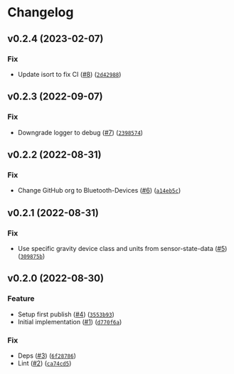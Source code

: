 # Changelog

<!--next-version-placeholder-->

## v0.2.4 (2023-02-07)
### Fix
* Update isort to fix CI ([#8](https://github.com/Bluetooth-Devices/tilt-ble/issues/8)) ([`2d42988`](https://github.com/Bluetooth-Devices/tilt-ble/commit/2d42988e8ffa6028a8e81434d36925b267c283bc))

## v0.2.3 (2022-09-07)
### Fix
* Downgrade logger to debug ([#7](https://github.com/Bluetooth-Devices/tilt-ble/issues/7)) ([`2398574`](https://github.com/Bluetooth-Devices/tilt-ble/commit/239857470ddd04a2e2e6aa0ef8b035ecdaf948b2))

## v0.2.2 (2022-08-31)
### Fix
* Change GitHub org to Bluetooth-Devices ([#6](https://github.com/Bluetooth-Devices/tilt-ble/issues/6)) ([`a14eb5c`](https://github.com/Bluetooth-Devices/tilt-ble/commit/a14eb5c9c17538c66b10cdf833a375e80f9e7d01))

## v0.2.1 (2022-08-31)
### Fix
* Use specific gravity device class and units from sensor-state-data ([#5](https://github.com/Bluetooth-Devices/tilt-ble/issues/5)) ([`309875b`](https://github.com/Bluetooth-Devices/tilt-ble/commit/309875b4a7c8ea01c7ac8af4b0df645a0a224399))

## v0.2.0 (2022-08-30)
### Feature
* Setup first publish ([#4](https://github.com/Bluetooth-Devices/tilt-ble/issues/4)) ([`3553b93`](https://github.com/Bluetooth-Devices/tilt-ble/commit/3553b934c5676bd9f101ab26b9e646462c559b0f))
* Initial implementation ([#1](https://github.com/Bluetooth-Devices/tilt-ble/issues/1)) ([`d770f6a`](https://github.com/Bluetooth-Devices/tilt-ble/commit/d770f6ae9af5f2bdd127023bae4b8fa3d045f58c))

### Fix
* Deps ([#3](https://github.com/Bluetooth-Devices/tilt-ble/issues/3)) ([`6f28786`](https://github.com/Bluetooth-Devices/tilt-ble/commit/6f287862b1d52b90a433d137595066e0fb5bf5dc))
* Lint ([#2](https://github.com/Bluetooth-Devices/tilt-ble/issues/2)) ([`ca74cd5`](https://github.com/Bluetooth-Devices/tilt-ble/commit/ca74cd5f6dfbdb96c890e92bd6f2bffe78a57f03))
